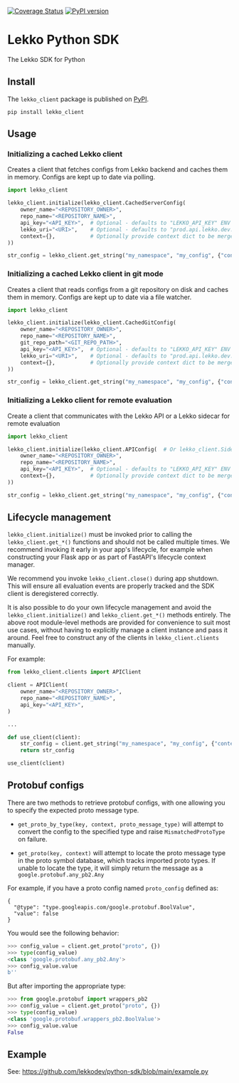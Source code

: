 [![Coverage Status](https://img.shields.io/codecov/c/github/lekkodev/python-sdk)](https://app.codecov.io/github/lekkodev/python-sdk) [![PyPI version](https://badge.fury.io/py/lekko_client.svg)](https://badge.fury.io/py/lekko_client)

# Lekko Python SDK

The Lekko SDK for Python

## Install

The `lekko_client` package is published on [PyPI](https://pypi.org/project/lekko_client/).

```
pip install lekko_client
```

## Usage

### Initializing a cached Lekko client

Creates a client that fetches configs from Lekko backend and caches them in memory. Configs are kept up to date via polling.

```python
import lekko_client

lekko_client.initialize(lekko_client.CachedServerConfig(
    owner_name="<REPOSITORY_OWNER>",
    repo_name="<REPOSITORY_NAME>",
    api_key="<API_KEY>",  # Optional - defaults to "LEKKO_API_KEY" ENV Var
    lekko_uri="<URI>",    # Optional - defaults to "prod.api.lekko.dev:443"
    context={},           # Optionally provide context dict to be merged into each get request
))

str_config = lekko_client.get_string("my_namespace", "my_config", {"context_key": "context_val"})
```

### Initializing a cached Lekko client in git mode

Creates a client that reads configs from a git repository on disk and caches them in memory. Configs are kept up to date via a file watcher.

```python
import lekko_client

lekko_client.initialize(lekko_client.CachedGitConfig(
    owner_name="<REPOSITORY_OWNER>",
    repo_name="<REPOSITORY_NAME>",
    git_repo_path="<GIT_REPO_PATH>",
    api_key="<API_KEY>",  # Optional - defaults to "LEKKO_API_KEY" ENV Var
    lekko_uri="<URI>",    # Optional - defaults to "prod.api.lekko.dev:443"
    context={},           # Optionally provide context dict to be merged into each get request
))

str_config = lekko_client.get_string("my_namespace", "my_config", {"context_key": "context_val"})
```

### Initializing a Lekko client for remote evaluation

Create a client that communicates with the Lekko API or a Lekko sidecar for remote evaluation

```python
import lekko_client

lekko_client.initialize(lekko_client.APIConfig(  # Or lekko_client.SidecarConfig
    owner_name="<REPOSITORY_OWNER>",
    repo_name="<REPOSITORY_NAME>",
    api_key="<API_KEY>",  # Optional - defaults to "LEKKO_API_KEY" ENV Var
    context={},           # Optionally provide context dict to be merged into each get request
))

str_config = lekko_client.get_string("my_namespace", "my_config", {"context_key": "context_val"})
```

## Lifecycle management

`lekko_client.initialize()` must be invoked prior to calling the `lekko_client.get_*()` functions and should not be called multiple times. We recommend invoking it early in your app's lifecycle, for example when constructing your Flask app or as part of FastAPI's lifecycle context manager.

We recommend you invoke `lekko_client.close()` during app shutdown. This will ensure all evaluation events are properly tracked and the SDK client is deregistered correctly.

It is also possible to do your own lifecycle management and avoid the `lekko_client.initialize()` and `lekko_client.get_*()` methods entirely. The above root module-level methods are provided for convenience to suit most use cases, without having to explicitly manage a client instance and pass it around. Feel free to construct any of the clients in `lekko_client.clients` manually.

For example:

```python
from lekko_client.clients import APIClient

client = APIClient(
    owner_name="<REPOSITORY_OWNER>",
    repo_name="<REPOSITORY_NAME>",
    api_key="<API_KEY>",
)

...

def use_client(client):
    str_config = client.get_string("my_namespace", "my_config", {"context_key": "context_val"})
    return str_config

use_client(client)
```

## Protobuf configs

There are two methods to retrieve protobuf configs, with one allowing you to specify the expected proto message type.

- `get_proto_by_type(key, context, proto_message_type)` will attempt to convert the config to the specified type and raise `MismatchedProtoType` on failure.

- `get_proto(key, context)` will attempt to locate the proto message type in the proto symbol database, which tracks imported proto types. If unable to locate the type, it will simply return the message as a `google.protobuf.any_pb2.Any`

For example, if you have a proto config named `proto_config` defined as:

```
{
  "@type": "type.googleapis.com/google.protobuf.BoolValue",
  "value": false
}
```

You would see the following behavior:

```python
>>> config_value = client.get_proto("proto", {})
>>> type(config_value)
<class 'google.protobuf.any_pb2.Any'>
>>> config_value.value
b''
```

But after importing the appropriate type:

```python
>>> from google.protobuf import wrappers_pb2
>>> config_value = client.get_proto("proto", {})
>>> type(config_value)
<class 'google.protobuf.wrappers_pb2.BoolValue'>
>>> config_value.value
False
```

## Example

See: https://github.com/lekkodev/python-sdk/blob/main/example.py
